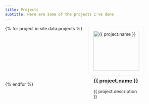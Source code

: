 ```yaml
---
title: Projects
subtitle: Here are some of the projects I've done
---
```

<style>
  .projects-container {
    display: flex;
    flex-wrap: wrap;
    gap: 20px; /* Adjust the gap between items */
    /* Optional: You can add more styling as needed */
  }

  .project-item {
    width: calc(33.33% - 20px); /* 33.33% width for each column with gap adjustment */
    padding: 15px; /* Padding around each project item */
    border: 1px solid #eaeaea; /* Border for each project item */
    border-radius: 5px; /* Optional: Rounded corners */
    /* Optional: You can add more styling as needed */
  }

  .project-item img {
    width: 100%; /* Ensures the image takes the full width of its container */
    height: auto; /* Maintains aspect ratio */
    /* Optional: You can add more styling as needed */
  }

  /* Media query for mobile devices */
  @media (max-width: 767px) {
    .projects-container {
      justify-content: center; /* Center items */
    }

    .project-item {
      width: 100%; /* Full width on mobile */
      max-width: 400px; /* Optional: Limit the maximum width */
      /* Additional mobile-specific styling */
    }
  }
</style>

<div class="projects-container">
  {% for project in site.data.projects %}
    <div class="project-item">
      <img src="{{ project.image_url }}" alt="{{ project.name }}">
      <h3><a href="{{ project.github_link }}">{{ project.name }}</a></h3>
      <p>{{ project.description }}</p>
    </div>
  {% endfor %}
</div>
